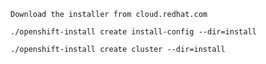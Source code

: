 ```
Download the installer from cloud.redhat.com
```

```
./openshift-install create install-config --dir=install
```

```
./openshift-install create cluster --dir=install
```


